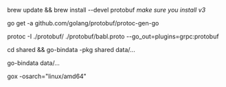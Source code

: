 brew update && brew install --devel protobuf
_make sure you install v3_

go get -a github.com/golang/protobuf/protoc-gen-go

protoc -I ./protobuf/ ./protobuf/babl.proto --go_out=plugins=grpc:protobuf

cd shared && go-bindata -pkg shared data/...

go-bindata data/...

gox -osarch="linux/amd64"
